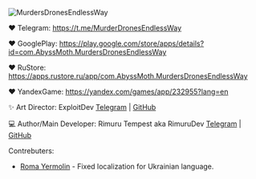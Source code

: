 ![MurdersDronesEndlessWay](https://github.com/RimuruDev/MurdersDronesEndlessWay-2D/assets/85500556/bd1db7e6-3ec9-454e-95db-1e2501f20a6d)

❤️ Telegram: https://t.me/MurderDronesEndlessWay 

❤️ GooglePlay: https://play.google.com/store/apps/details?id=com.AbyssMoth.MurdersDronesEndlessWay

❤️ RuStore: https://apps.rustore.ru/app/com.AbyssMoth.MurdersDronesEndlessWay

❤️ YandexGame: https://yandex.com/games/app/232955?lang=en

✨ Art Director: ExploitDev [Telegram](https://t.me/this_is_ilono_duck) | [GitHub](https://github.com/Arseniy-eg)

💻 Author/Main Developer: Rimuru Tempest aka RimuruDev [Telegram](https://t.me/AbyssMothGames) | [GitHub](https://github.com/RimuruDev)

Contrebuters:
- [Roma Yermolin](https://t.me/ReRoma7) - Fixed localization for Ukrainian language.
